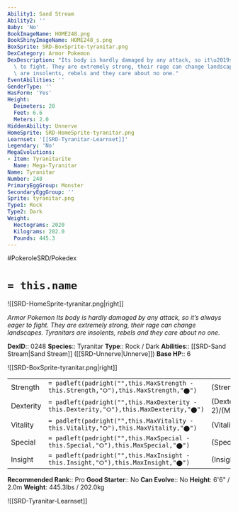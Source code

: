 ```yaml
---
Ability1: Sand Stream
Ability2: ''
Baby: 'No'
BookImageName: HOME248.png
BookShinyImageName: HOME248_s.png
BoxSprite: SRD-BoxSprite-tyranitar.png
DexCategory: Armor Pokemon
DexDescription: "Its body is hardly damaged by any attack, so it\u2019s always eager\
  \ to fight. They are extremely strong, their rage can change landscapes. Tyranitars\
  \ are insolents, rebels and they care about no one."
EventAbilities: ''
GenderType: ''
HasForm: 'Yes'
Height:
  Deimeters: 20
  Feet: 6.6
  Meters: 2.0
HiddenAbility: Unnerve
HomeSprite: SRD-HomeSprite-tyranitar.png
Learnset: '[[SRD-Tyranitar-Learnset]]'
Legendary: 'No'
MegaEvolutions:
- Item: Tyranitarite
  Name: Mega-Tyranitar
Name: Tyranitar
Number: 248
PrimaryEggGroup: Monster
SecondaryEggGroup: ''
Sprite: tyranitar.png
Type1: Rock
Type2: Dark
Weight:
  Hectograms: 2020
  Kilograms: 202.0
  Pounds: 445.3
---
```


#PokeroleSRD/Pokedex

# `= this.name`

![[SRD-HomeSprite-tyranitar.png|right]]

*Armor Pokemon*
*Its body is hardly damaged by any attack, so it’s always eager to fight. They are extremely strong, their rage can change landscapes. Tyranitars are insolents, rebels and they care about no one.*

**DexID**:: 0248
**Species**:: Tyranitar
**Type**:: Rock / Dark
**Abilities**:: [[SRD-Sand Stream|Sand Stream]] ([[SRD-Unnerve|Unnerve]])
**Base HP**:: 6

![[SRD-BoxSprite-tyranitar.png|right]]

|           |                                                                                        |                                          |
| --------- | -------------------------------------------------------------------------------------- | ---------------------------------------- |
| Strength  | `= padleft(padright("",this.MaxStrength - this.Strength,"⭘"),this.MaxStrength,"⬤")`    | (Strength::3)/(MaxStrength::7)   |
| Dexterity | `= padleft(padright("",this.MaxDexterity - this.Dexterity,"⭘"),this.MaxDexterity,"⬤")` | (Dexterity:: 2)/(MaxDexterity::5) |
| Vitality  | `= padleft(padright("",this.MaxVitality - this.Vitality,"⭘"),this.MaxVitality,"⬤")`    | (Vitality::3)/(MaxVitality::6)   |
| Special   | `= padleft(padright("",this.MaxSpecial - this.Special,"⭘"),this.MaxSpecial,"⬤")`       | (Special::3)/(MaxSpecial::6)     |
| Insight   | `= padleft(padright("",this.MaxInsight - this.Insight,"⭘"),this.MaxInsight,"⬤")`       | (Insight::3)/(MaxInsight::6)     |

**Recommended Rank**:: Pro
**Good Starter**:: No
**Can Evolve**:: No
**Height**: 6'6" / 2.0m
**Weight**: 445.3lbs / 202.0kg

![[SRD-Tyranitar-Learnset]]
